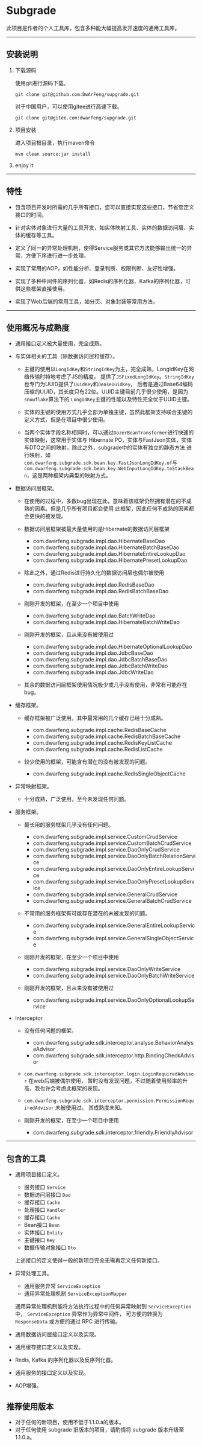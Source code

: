 # Subgrade

此项目是作者的个人工具库，包含多种能大幅提高发开速度的通用工具库。

---

## 安装说明

1. 下载源码

   使用git进行源码下载。
   ```
   git clone git@github.com:DwArFeng/supgrade.git
   ```
   对于中国用户，可以使用gitee进行高速下载。
   ```
   git clone git@gitee.com:dwarfeng/supgrade.git
   ```
   
2. 项目安装

   进入项目根目录，执行maven命令
   ```
   mvn clean source:jar install
   ```

3. enjoy it

---

## 特性

- 包含项目开发时所需的几乎所有接口，您可以直接实现这些接口，节省您定义接口的时间。

- 针对实体对象进行大量的工具开发，如实体映射工具、实体的数据访问层、实体的缓存等工具。

- 定义了同一的异常处理机制，使得Service服务或其它方法能够输出统一的异常，方便下序进行进一步处理。

- 实现了常用的AOP，如性能分析、登录判断、权限判断、友好性增强。

- 实现了多种中间件的序列化器，如Redis的序列化器、Kafka的序列化器，可供这些框架直接使用。

- 实现了Web后端的常用工具，如分页、对象封装等常用方法。

---

## 使用概况与成熟度

- 通用接口定义被大量使用，完全成熟。

- 与实体相关的工具（除数据访问层和缓存）。

  - 主键的使用以`LongIdKey`和`StringIdKey`为主，完全成熟，LongIdKey在网络传输时特地考虑了JS的精度，
  提供了`JSFixedLongIdKey`。`StringIdKey`也专门为UUID提供了`UuidKey`和`DenseUuidKey`，
  后者是通过Base64编码压缩的UUID，其长度只有22位。UUID主键目前几乎很少使用，是因为`snowflake`算法下的
  `LongIdKey`主键的性能以及特性完全优于UUID主键。
  
  - 实体的主键的使用方式几乎全部为单独主键，虽然此框架支持联合主键的定义方式，但是在项目中很少使用。
  
  - 当两个实体字段名称相同时，可以通过`DozerBeanTransformer`进行快速的实体映射，这常用于实体与
  Hibernate PO，实体与FastJson实体，实体与DTO之间的映射。除此之外，subgrade中的实体有独立的静态方法
  进行映射，如`com.dwarfeng.subgrade.sdk.bean.key.FastJsonLongIdKey.of`与
  `com.dwarfeng.subgrade.sdk.bean.key.WebInputLongIdKey.toStackBean`，这是两种框架内典型的映射方式。
  
- 数据访问层框架。

  - 在使用的过程中，多数bug出现在此，意味着该框架仍然拥有潜在的不成熟的因素。但是几乎所有项目都会使用
  此框架，因此任何不成熟的因素都会更快的被发现。
  
  - 数据访问层框架被最大量使用的是Hibernate的数据访问层框架
    - com.dwarfeng.subgrade.impl.dao.HibernateBaseDao
    - com.dwarfeng.subgrade.impl.dao.HibernateBatchBaseDao
    - com.dwarfeng.subgrade.impl.dao.HibernateEntireLookupDao
    - com.dwarfeng.subgrade.impl.dao.HibernatePresetLookupDao
    
  - 除此之外，通过Redis进行持久化的数据访问层也偶尔被使用
    - com.dwarfeng.subgrade.impl.dao.RedisBaseDao
    - com.dwarfeng.subgrade.impl.dao.RedisBatchBaseDao
    
  - 刚刚开发的框架，在至少一个项目中使用
    - com.dwarfeng.subgrade.impl.dao.BatchWriteDao
    - com.dwarfeng.subgrade.impl.dao.HibernateBatchWriteDao
    
  - 刚刚开发的框架，且从来没有被使用过
    - com.dwarfeng.subgrade.impl.dao.HibernateOptionalLookupDao
    - com.dwarfeng.subgrade.impl.dao.JdbcBaseDao
    - com.dwarfeng.subgrade.impl.dao.JdbcBatchBaseDao
    - com.dwarfeng.subgrade.impl.dao.JdbcBatchWriteDao
    - com.dwarfeng.subgrade.impl.dao.JdbcWriteDao

  - 其余的数据访问层框架使用情况极少或几乎没有使用，非常有可能存在bug。
  
- 缓存框架。

  - 缓存框架被广泛使用，其中最常用的几个缓存已经十分成熟。
    - com.dwarfeng.subgrade.impl.cache.RedisBaseCache
    - com.dwarfeng.subgrade.impl.cache.RedisBatchBaseCache
    - com.dwarfeng.subgrade.impl.cache.RedisKeyListCache
    - com.dwarfeng.subgrade.impl.cache.RedisListCache
    
  - 较少使用的框架，可能含有潜在的没有被发现的问题。
    - com.dwarfeng.subgrade.impl.cache.RedisSingleObjectCache
    
- 异常映射框架。

  - 十分成熟，广泛使用，至今未发现任何问题。
  
- 服务框架。

  - 最长用的服务框架几乎没有任何问题。
    - com.dwarfeng.subgrade.impl.service.CustomCrudService
    - com.dwarfeng.subgrade.impl.service.CustomBatchCrudService
    - com.dwarfeng.subgrade.impl.service.DaoOnlyCrudService
    - com.dwarfeng.subgrade.impl.service.DaoOnlyBatchRelationService
    - com.dwarfeng.subgrade.impl.service.DaoOnlyEntireLookupService
    - com.dwarfeng.subgrade.impl.service.DaoOnlyPresetLookupService
    - com.dwarfeng.subgrade.impl.service.GeneralCrudService
    - com.dwarfeng.subgrade.impl.service.GeneralBatchCrudService
    
  - 不常用的服务框架有可能存在潜在的未被发现的问题。
    - com.dwarfeng.subgrade.impl.service.GeneralEntireLookupService
    - com.dwarfeng.subgrade.impl.service.GeneralSingleObjectService
    
  - 刚刚开发的框架，在至少一个项目中使用
    - com.dwarfeng.subgrade.impl.service.DaoOnlyWriteService
    - com.dwarfeng.subgrade.impl.service.DaoOnlyBatchWriteService
    
  - 刚刚开发的框架，且从来没有被使用过
    - com.dwarfeng.subgrade.impl.service.DaoOnlyOptionalLookupService
    
- Interceptor

  - 没有任何问题的框架。
    - com.dwarfeng.subgrade.sdk.interceptor.analyse.BehaviorAnalyseAdvisor
    - com.dwarfeng.subgrade.sdk.interceptor.http.BindingCheckAdvisor

  - `com.dwarfeng.subgrade.sdk.interceptor.login.LoginRequiredAdvisor` 在web后端被偶尔使用，
  暂时没有发现问题，不过随着使用频率的升高，我也许会考虑此框架的表现。
  
  - `com.dwarfeng.subgrade.sdk.interceptor.permission.PermissionRequiredAdvisor` 未被使用过，
  其成熟度未知。
  
  - 刚刚开发的框架，在至少一个项目中使用
    - com.dwarfeng.subgrade.sdk.interceptor.friendly.FriendlyAdvisor
  
---

## 包含的工具

- 通用项目接口定义。
  - 服务接口 `Service`
  - 数据访问层接口 `Dao`
  - 缓存接口 `Cache`
  - 处理接口 `Handler`
  - 缓存接口 `Cache`
  - Bean接口 `Bean`
  - 实体接口 `Entity`
  - 主键接口 `Key`
  - 数据传输对象接口 `Dto`
  
  上述接口的定义使得一般的新项目完全无需再定义任何新接口。

- 异常处理工具。
  - 通用服务异常 `ServiceException`
  - 通用异常处理机制 `ServiceExceptionMapper`

  通用异常处理机制能将方法执行过程中的任何异常映射到 `ServiceException` 中， `ServiceException` 异常作为异常中间件，
  可方便的转换为 `ResponseData` 或方便的通过 RPC 进行传输。

- 通用数据访问层接口定义以及实现。
- 通用缓存接口定义以及实现。
- Redis, Kafka 的序列化器以及反序列化器。
- 通用服务的接口定义以及实现。
- AOP增强。

## 推荐使用版本

- 对于任何的新项目，使用不低于1.1.0.a的版本。
- 对于任何使用 subgrade 旧版本的项目，请酌情将 subgrade 版本升级至1.1.0.a。
